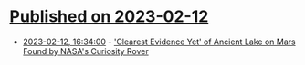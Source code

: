 # [Published on 2023-02-12](index.md)

* [2023-02-12, 16:34:00](https://science.slashdot.org/story/23/02/11/2220249/clearest-evidence-yet-of-ancient-lake-on-mars-found-by-nasas-curiosity-rover?utm_source=rss1.0mainlinkanon&utm_medium=feed) - ['Clearest Evidence Yet' of Ancient Lake on Mars Found by NASA's Curiosity Rover](https://science.slashdot.org/story/23/02/11/2220249/clearest-evidence-yet-of-ancient-lake-on-mars-found-by-nasas-curiosity-rover?utm_source=rss1.0mainlinkanon&utm_medium=feed)
